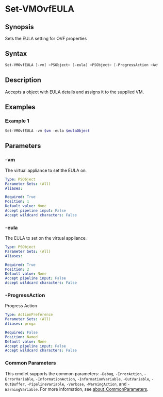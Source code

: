 # Set-VMOvfEULA

## Synopsis

Sets the EULA setting for OVF properties

## Syntax

```powershell
Set-VMOvfEULA [-vm] <PSObject> [-eula] <PSObject> [-ProgressAction <ActionPreference>] [<CommonParameters>]
```

## Description

Accepts a object with EULA details and assigns it to the supplied VM.

## Examples

### Example 1

```powershell
Set-VMOvfEULA -vm $vm -eula $eulaObject
```

## Parameters

### -vm

The virtual appliance to set the EULA on.

```yaml
Type: PSObject
Parameter Sets: (All)
Aliases:

Required: True
Position: 1
Default value: None
Accept pipeline input: False
Accept wildcard characters: False
```

### -eula

The EULA to set on the virtual appliance.

```yaml
Type: PSObject
Parameter Sets: (All)
Aliases:

Required: True
Position: 2
Default value: None
Accept pipeline input: False
Accept wildcard characters: False
```

### -ProgressAction

Progress Action

```yaml
Type: ActionPreference
Parameter Sets: (All)
Aliases: proga

Required: False
Position: Named
Default value: None
Accept pipeline input: False
Accept wildcard characters: False
```

### Common Parameters

This cmdlet supports the common parameters: `-Debug`, `-ErrorAction`, `-ErrorVariable`, `-InformationAction`, `-InformationVariable`, `-OutVariable`, `-OutBuffer`, `-PipelineVariable`, `-Verbose`, `-WarningAction`, and `-WarningVariable`. For more information, see [about_CommonParameters](http://go.microsoft.com/fwlink/?LinkID=113216).
